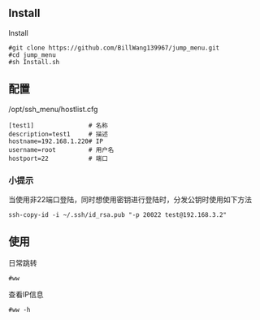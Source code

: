 ## Install

Install

```
#git clone https://github.com/BillWang139967/jump_menu.git
#cd jump_menu
#sh Install.sh
```

## 配置

/opt/ssh_menu/hostlist.cfg

```
[test1]               # 名称
description=test1     # 描述
hostname=192.168.1.220# IP
username=root         # 用户名
hostport=22           # 端口
```
### 小提示

当使用非22端口登陆，同时想使用密钥进行登陆时，分发公钥时使用如下方法
```
ssh-copy-id -i ~/.ssh/id_rsa.pub "-p 20022 test@192.168.3.2"
```

## 使用

日常跳转
```
#ww
```
查看IP信息
```
#ww -h
```
